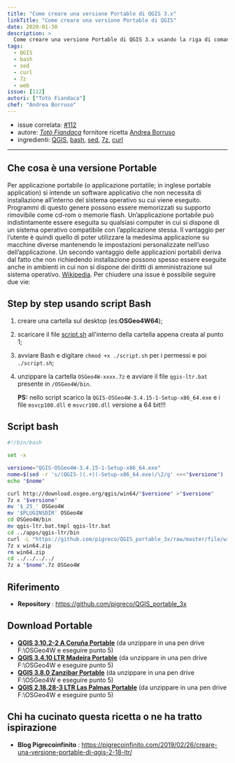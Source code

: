 ```yaml
---
title: "Come creare una versione Portable di QGIS 3.x"
linkTitle: "Come creare una versione Portable di QGIS"
date: 2020-01-30
description: >
  Come creare una versione Portable di QGIS 3.x usando la riga di comando.
tags:
  - QGIS
  - bash
  - sed
  - curl
  - 7z
  - web
issue: [112]
autori: ["Totò Fiandaca"]
chef: "Andrea Borruso"
---
```


- issue correlata: [#112](https://github.com/opendatasicilia/tansignari/issues/112)
- autore:  _[Totò Fiandaca](https://twitter.com/totofiandaca?lang=it)_ fornitore ricetta [Andrea Borruso](https://twitter.com/aborruso)
- ingredienti: [QGIS](https://qgis.org/it/site/), [bash](https://it.wikipedia.org/wiki/Bash), [sed](https://it.wikipedia.org/wiki/Sed_(Unix)), [7z](https://manpages.debian.org/jessie/p7zip-full/7za.1.en.html), [curl](https://curl.haxx.se/)

---

## Che cosa è una versione Portable

Per applicazione portabile (o applicazione portatile; in inglese portable application) si intende un software applicativo che non necessita di installazione all’interno del sistema operativo su cui viene eseguito. Programmi di questo genere possono essere memorizzati su supporto rimovibile come cd-rom o memorie flash. Un’applicazione portabile può indistintamente essere eseguita su qualsiasi computer in cui si dispone di un sistema operativo compatibile con l’applicazione stessa. Il vantaggio per l’utente è quindi quello di poter utilizzare la medesima applicazione su macchine diverse mantenendo le impostazioni personalizzate nell’uso dell’applicazione. Un secondo vantaggio delle applicazioni portabili deriva dal fatto che non richiedendo installazione possono spesso essere eseguite anche in ambienti in cui non si dispone dei diritti di amministrazione sul sistema operativo. [Wikipedia](https://it.wikipedia.org/wiki/Applicazione_portabile).
Per chiudere una issue è possibile seguire due vie:

## Step by step usando script Bash

1. creare una cartella sul desktop (es:**OSGeo4W64**);
2. scaricare il file [script.sh](https://github.com/pigreco/QGIS_portable_3x/blob/master/script.sh) all'interno della cartella appena creata al punto 1;
3. avviare Bash e digitare `chmod +x ./script.sh` per i permessi e poi `./script.sh`;
4. unzippare la cartella `OSGeo4W-xxxx.7z` e avviare il file `qgis-ltr.bat` presente in `/OSGeo4W/bin`.

   **PS:** nello script scarico la `QGIS-OSGeo4W-3.4.15-1-Setup-x86_64.exe` e i file `msvcp100.dll` e `msvcr100.dll` versione a 64 bit!!!

## Script bash

```bash
#!/bin/bash

set -x

versione="QGIS-OSGeo4W-3.4.15-1-Setup-x86_64.exe"
nome=$(sed -r 's/(QGIS-)(.+)(-Setup-x86_64.exe)/\2/g' <<<"$versione")
echo "$nome"

curl http://download.osgeo.org/qgis/win64/"$versione" >"$versione"
7z x "$versione"
mv '$_25_' OSGeo4W
mv '$PLUGINSDIR' OSGeo4W
cd OSGeo4W/bin
mv qgis-ltr.bat.tmpl qgis-ltr.bat
cd ../apps/qgis-ltr/bin
curl -L "https://github.com/pigreco/QGIS_portable_3x/raw/master/file/win64/win64.zip" >win64.zip
7z x win64.zip
rm win64.zip
cd ../../../../
7z a "$nome".7z OSGeo4W
```

## Riferimento

- **Repository** : https://github.com/pigreco/QGIS_portable_3x

## Download Portable

* [**QGIS 3.10.2-2 A Coruña Portable**](https://mega.nz/#!hFpGgSqY!ortl0wgzflbQ_-HxrhK4uwu-T7tX5iu1FuwiXp0UQEM) (da unzippare in una pen drive F:\OSGeo4W e eseguire punto 5)
* [**QGIS 3.4.10 LTR Madeira Portable**](https://mega.nz/#!IN5VWaJY!nMUkHxy1krLLm9h1LdISTEVAcTRHyQumpPMDF927CpU) (da unzippare in una pen drive F:\OSGeo4W e eseguire punto 5)
* [**QGIS 3.8.0 Zanzibar Portable**](https://mega.nz/#!xNoUDSKZ!j3yRI0DOGI6AtP_NdqLLsIDSXYX0dbXcaLsoIOcHHFQ) (da unzippare in una pen drive F:\OSGeo4W e eseguire punto 5)
* [**QGIS 2.18.28-3 LTR Las Palmas Portable**](https://mega.nz/#!dFRCAAwC!x3hx-EazfFCHsWXNrUE4zQbzDp8FIXEQzRcoxMIOz7g) (da unzippare in una pen drive F:\OSGeo4W e eseguire punto 5)

## Chi ha cucinato questa ricetta o ne ha tratto ispirazione

- **Blog Pigrecoinfinito** : https://pigrecoinfinito.com/2019/02/26/creare-una-versione-portable-di-qgis-2-18-ltr/
